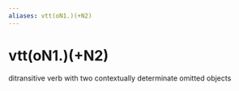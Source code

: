 ```yaml
---
aliases: vtt(oN1.)(+N2)
---
```

# vtt(oN1.)(+N2)

ditransitive verb with two contextually determinate omitted objects